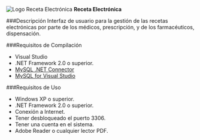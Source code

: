 ![Logo Receta Electrónica](http://i.imgur.com/ol8Du2L.png "Logo") **Receta Electrónica**

###Descripción
Interfaz de usuario para la gestión de las recetas electrónicas por parte de los médicos, prescripción, y de los farmacéuticos, dispensación.

###Requisitos de Compilación
 - Visual Studio
 - .NET Framework 2.0 o superior.
 - [MySQL .NET Connector](http://dev.mysql.com/downloads/connector/net/ "Connector/Net")
 - [MySQL for Visual Studio](http://dev.mysql.com/downloads/windows/visualstudio/ "MySQL for Visual Studio")

###Requisitos de Uso
 - Windows XP o superior.
 - .NET Framework 2.0 o superior.
 - Conexión a Internet.
 - Tener desbloqueado el puerto 3306.
 - Tener una cuenta en el sistema.
 - Adobe Reader o cualquier lector PDF.